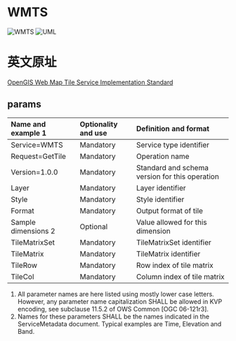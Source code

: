 # WMTS
![WMTS](./static/demo/mapboxgl/markdown/ogc/wmts.png)
![UML](./static/demo/mapboxgl/markdown/ogc/wmts-uml.png)

# 英文原址
[OpenGIS Web Map Tile Service Implementation Standard](https://www.ogc.org/docs/is/)

## params

| Name and example 1  | Optionality and use | Definition and format                          |
| :------------------ | :------------------ | :--------------------------------------------- |
| Service=WMTS        | Mandatory           | Service type identifier                        |
| Request=GetTile     | Mandatory           | Operation name                                 |
| Version=1.0.0       | Mandatory           | Standard and schema version for this operation |
| Layer               | Mandatory           | Layer identifier                               |
| Style               | Mandatory           | Style identifier                               |
| Format              | Mandatory           | Output format of tile                          |
| Sample dimensions 2 | Optional            | Value allowed for this dimension               |
| TileMatrixSet       | Mandatory           | TileMatrixSet identifier                       |
| TileMatrix          | Mandatory           | TileMatrix identifier                          |
| TileRow             | Mandatory           | Row index of tile matrix                       |
| TileCol             | Mandatory           | Column index of tile matrix                    |

1. All parameter names are here listed using mostly lower case letters. However, any parameter name capitalization SHALL
be allowed in KVP encoding, see subclause 11.5.2 of OWS Common [OGC 06-121r3].
1. Names for these parameters SHALL be the names indicated in the ServiceMetadata document. Typical examples are
Time, Elevation and Band.
